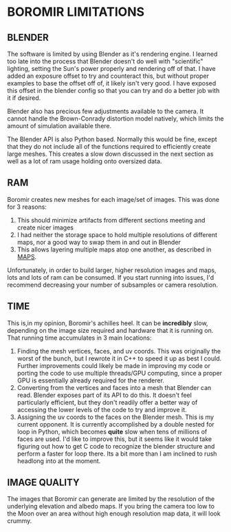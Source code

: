 # BOROMIR LIMITATIONS

## BLENDER

The software is limited by using Blender as it's rendering engine. I learned too late into the process that Blender doesn't do well with "scientific" lighting, setting the Sun's power properly and rendering off of that. I have added an exposure offset to try and counteract this, but without proper examples to base the offset off of, it likely isn't very good. I have exposed this offset in the blender config so that you can try and do a better job with it if desired.

Blender also has precious few adjustments available to the camera. It cannot handle the Brown-Conrady distortion model natively, which limits the amount of simulation available there.

The Blender API is also Python based. Normally this would be fine, except that they do not include all of the functions required to efficiently create large meshes. This creates a slow down discussed in the next section as well as a lot of ram usage holding onto oversized data.

## RAM

Boromir creates new meshes for each image/set of images. This was done for 3 reasons:

1. This should minimize artifacts from different sections meeting and create nicer images
2. I had neither the storage space to hold multiple resolutions of different maps, nor a good way to swap them in and out in Blender
3. This allows layering multiple maps atop one another, as described in [MAPS](MAPS.md).

Unfortunately, in order to build larger, higher resolution images and maps, lots and lots of ram can be consumed. If you start running into issues, I'd recommend decreasing your number of subsamples or camera resolution.

## TIME

This is,in my opinion, Boromir's achilles heel. It can be **incredibly** slow, depending on the image size required and hardware that it is running on. That running time accumulates in 3 main locations:

1. Finding the mesh vertices, faces, and uv coords. This was originally the worst of the bunch, but I rewrote it in C++ to speed it up as best I could. Further improvements could likely be made in improving my code or porting the code to use multiple threads/GPU computing, since a proper GPU is essentially already required for the renderer.
2. Converting from the vertices and faces into a mesh that Blender can read. Blender exposes part of its API to do this. It doesn't feel particularly efficient, but they don't readily offer a better way of accessing the lower levels of the code to try and improve it.
3. Assigning the uv coords to the faces on the Blender mesh. This is my current opponent. It is currently accomplished by a double nested for loop in Python, which becomes **quite** slow when tens of millions of faces are used. I'd like to improve this, but it seems like it would take figuring out how to get C code to recognize the blender structure and perform a faster for loop there. Its a bit more than I am inclined to rush headlong into at the moment.

## IMAGE QUALITY

The images that Boromir can generate are limited by the resolution of the underlying elevation and albedo maps. If you bring the camera too low to the Moon over an area without high enough resolution map data, it will look crummy.
